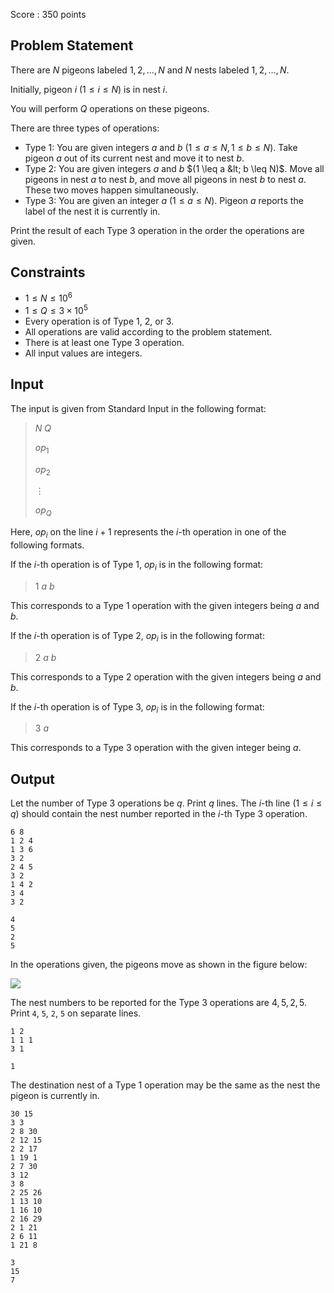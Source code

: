 Score : $350$ points

## Problem Statement

There are $N$ pigeons labeled $1, 2, \ldots, N$ and $N$ nests labeled $1, 2, \ldots, N$.

Initially, pigeon $i$ $(1 \leq i \leq N)$ is in nest $i$.

You will perform $Q$ operations on these pigeons.

There are three types of operations:

- Type $1$: You are given integers $a$ and $b$ $(1 \leq a \leq N, 1 \leq b \leq N)$. Take pigeon $a$ out of its current nest and move it to nest $b$.
- Type $2$: You are given integers $a$ and $b$ $(1 \leq a &lt; b \leq N)$. Move all pigeons in nest $a$ to nest $b$, and move all pigeons in nest $b$ to nest $a$. These two moves happen simultaneously.
- Type $3$: You are given an integer $a$ $(1 \leq a \leq N)$. Pigeon $a$ reports the label of the nest it is currently in.

Print the result of each Type $3$ operation in the order the operations are given.

## Constraints

- $1 \leq N \leq 10^6$
- $1 \leq Q \leq 3 \times 10^5$
- Every operation is of Type $1$, $2$, or $3$.
- All operations are valid according to the problem statement.
- There is at least one Type $3$ operation.
- All input values are integers.

## Input

The input is given from Standard Input in the following format:

> $N$ $Q$
> 
> $op _ 1$
> 
> $op _ 2$
> 
> $\vdots$
> 
> $op _ Q$

Here, $op _ i$ on the line $i+1$ represents the $i$-th operation in one of the following formats.

If the $i$-th operation is of Type $1$, $op _ i$ is in the following format:

> $1$ $a$ $b$

This corresponds to a Type $1$ operation with the given integers being $a$ and $b$.

If the $i$-th operation is of Type $2$, $op _ i$ is in the following format:

> $2$ $a$ $b$

This corresponds to a Type $2$ operation with the given integers being $a$ and $b$.

If the $i$-th operation is of Type $3$, $op _ i$ is in the following format:

> $3$ $a$

This corresponds to a Type $3$ operation with the given integer being $a$.

## Output

Let the number of Type $3$ operations be $q$. Print $q$ lines. The $i$-th line $(1 \leq i \leq q)$ should contain the nest number reported in the $i$-th Type $3$ operation.

```input1
6 8
1 2 4
1 3 6
3 2
2 4 5
3 2
1 4 2
3 4
3 2
```

```output1
4
5
2
5
```

In the operations given, the pigeons move as shown in the figure below:

![](https://img.atcoder.jp/abc395/e82ad720223ef5e6d6cf8d1d51daa621.png)

The nest numbers to be reported for the Type $3$ operations are $4,5,2,5$. Print `4`, `5`, `2`, `5` on separate lines.

```input2
1 2
1 1 1
3 1
```

```output2
1
```

The destination nest of a Type $1$ operation may be the same as the nest the pigeon is currently in.

```input3
30 15
3 3
2 8 30
2 12 15
2 2 17
1 19 1
2 7 30
3 12
3 8
2 25 26
1 13 10
1 16 10
2 16 29
2 1 21
2 6 11
1 21 8
```

```output3
3
15
7
```
